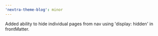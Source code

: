 ```yaml
---
'nextra-theme-blog': minor
---
```


Added ability to hide individual pages from nav using 'display: hidden' in frontMatter.